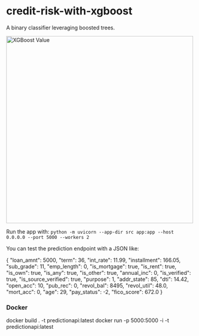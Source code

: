 # credit-risk-with-xgboost
A binary classifier leveraging boosted trees.

<img src="https://miro.medium.com/max/3280/1*1kjLMDQMufaQoS-nNJfg1Q.png" alt="XGBoost Value" width=500>

Run the app with: ```python -m uvicorn --app-dir src app:app --host 0.0.0.0 --port 5000 --workers 2```

You can test the prediction endpoint with a JSON like:

{
  "loan_amnt": 5000,
  "term": 36,
  "int_rate": 11.99,
  "installment": 166.05,
  "sub_grade": 11,
  "emp_length": 0,
  "is_mortgage": true,
  "is_rent": true,
  "is_own": true,
  "is_any": true,
  "is_other": true,
  "annual_inc": 0,
  "is_verified": true,
  "is_source_verified": true,
  "purpose": 1,
  "addr_state": 85,
  "dti": 14.42,
  "open_acc": 10,
  "pub_rec": 0,
  "revol_bal": 8495,
  "revol_util": 48.0,
  "mort_acc": 0,
  "age": 29,
  "pay_status": -2,
  "fico_score": 672.0
}

### Docker
docker build . -t predictionapi:latest
docker run -p 5000:5000 -i -t predictionapi:latest   